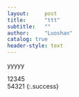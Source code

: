 ```yaml
---
layout:     post
title:      "ttt"
subtitle:   ""
author:     "Luoshan"
catalog: true
header-style: text
---
```


yyyyy

12345  
54321
{:.success}
